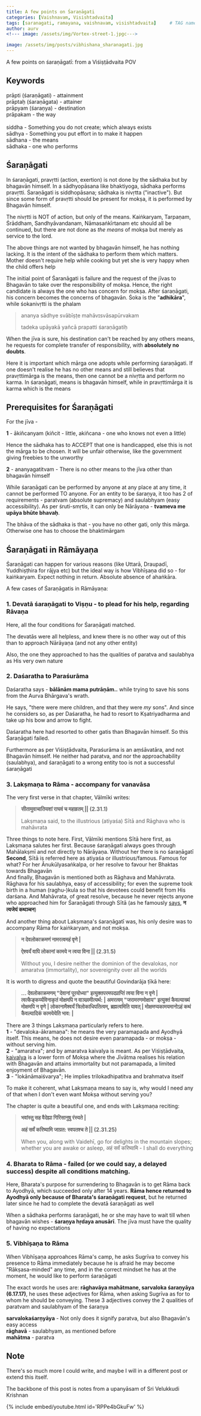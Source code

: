 ```yaml
---
title: A few points on Śaraṇāgati
categories: [Vaishnavam, Visishtadvaita]
tags: [saranagati, ramayana, vaishnavam, visishtadvaita]     # TAG names should always be lowercase
author: aurv
<!--- image: /assets/img/Vortex-street-1.jpgc--->

image: /assets/img/posts/vibhishana_sharanagati.jpg
---
```


A few points on śaraṇāgatī: from a Viśiṣṭādvaita POV

## Keywords

prāpti (śaraṇāgati) - attainment
<br />
prāptaḥ (śaraṇāgata) - attainer
<br />
prāpyam (śaraṇya) - destination
<br />
prāpakam - the way
<br />
<br />
siddha - Something you do not create; which always exists
<br />
sādhya - Something you put effort in to make it happen
<br />
sādhana - the means
<br />
sādhaka - one who performs

## Śaraṇāgati

In śaraṇāgati, pravṛtti (action, exertion) is not done by the sādhaka but by bhagavān himself. In a sādhyopāsana like bhaktiyoga, sādhaka performs pravṛtti. Śaraṇāgati is siddhopāsana; sādhaka is nivṛtta ("inactive"). But since some form of pravṛtti should be present for mokṣa, it is performed by Bhagavān himself.

The nivṛtti is NOT of action, but only of the means. Kaiṅkaryam, Tarpaṇam, Śrāddham, Sandhyāvandanam, Nāmasaṅkīrtanam etc should all be continued, but there are not done as *the means* of mokṣa but merely as service to the lord.

 <!--- have to write more here--->
 
The above things are not wanted by bhagavān himself, he has nothing lacking. It is the intent of the sādhaka to perform them which matters. Mother doesn't require help while cooking but yet she is very happy when the child offers help

The initial point of Śaranāgati is failure and the request of the jīvas to Bhagavān to take over the responsibility of mokṣa. Hence, the right candidate is always the one who has concern for mokṣa. After śaraṇāgati, his concern becomes the concerns of bhagavān. Śoka is the "**adhikāra**", while śokanivṛtti is the phalam


> ananya sādhye svābīṣṭe mahāvɪsvāsapūrvakam
>
> tadeka upāyakā yañcā prapatti śaraṇāgatiḥ


When the jīva is sure, his destination can't be reached by any others means, he requests for complete transfer of responsibility, with **absolutely no doubts**. 

Here it is important which mārga one adopts while performing śaraṇāgati. If one doesn't realise he has no other means and still believes that pravṛttimārga is the means, then one cannot be a nivṛtta and perform no karma. In śaraṇāgati, means is bhagavān himself, while in pravṛttimārga it is karma which is the means

## Prerequisites for Śaraṇāgati

For the jīva -

**1** - ākiñcanyam (kiñcit - little, akiñcana - one who knows not even a little)

Hence the sādhaka has to ACCEPT that one is handicapped, else this is not the mārga to be chosen. It will be unfair otherwise, like the government giving freebies to the unworthy

**2** - ananyagatitvam - There is no other means to the jīva other than bhagavān himself

While śaraṇāgati can be performed by anyone at any place at any time, it cannot be performed TO anyone. For an entity to be śaraṇya, it too has 2 of requirements - paratvam (absolute supremacy) and saulabhyam (easy accessibility). As per śruti-smṛtis, it can only be Nārāyaṇa - **tvameva me upāya bhūte bhavaḥ**.

The bhāva of the sādhaka is that - you have no other gati, only this mārga. Otherwise one has to choose the bhaktimārgam

## Śaraṇāgati in Rāmāyaṇa

Śaraṇāgati can happen for various reasons (like Uttarā, Draupadī, Yuddhiṣṭhira for rājya etc) but the ideal way is how Vibhīṣaṇa did so - for kaiṅkaryam. Expect nothing in return. Absolute absence of ahaṅkāra.

A few cases of Śaraṇāgatis in Rāmāyaṇa:

### 1. Devatā śaraṇāgati to Viṣṇu - to plead for his help, regarding Rāvaṇa

Here, all the four conditions for Śaraṇāgati matched.

The devatās were all helpless, and knew there is no other way out of this than to approach Nārāyaṇa (and not any other entity)

Also, the one they approached to has the qualities of paratva and saulabhya as His very own nature

### 2. Daśaratha to Paraśurāma

Daśaratha says - **bālānām mama putrāṇām..** while trying to save his sons from the Aurva Bhārgava's wrath.

He says, "there were mere children, and that they were *my* sons". And since he considers so, as per Daśaratha, he had to resort to Kṣatriyadharma and take up his bow and arrow to fight.

Daśaratha here had resorted to other gatis than Bhagavān himself. So this Śaraṇāgati failed.

Furthermore as per Viśiṣṭādvaita, Paraśurāma is an aṃśāvatāra, and not Bhagavān himself. He neither had paratva, and nor the approachability (saulabhya), and śaraṇāgati to a wrong entity too is not a successful śaraṇāgati 

### 3. Lakṣmaṇa to Rāma - accompany for vanavāsa

The very first verse in that chapter, Vālmīki writes:

> **सीतामुवाचातियशां राघवं च महाव्रतम् \|\| (2.31.1)**
>
> Lakṣmaṇa said, to the illustrious (atiyaśa) Sītā and Rāghava who is mahāvrata

Three things to note here. First, Vālmīki mentions Sītā here first, as Lakṣmaṇa salutes her first. Because śaraṇāgati always goes through Mahālakṣmī and not directly to Nārāyaṇa. Without her there is no śaraṇāgatī
<br />
**Second**, Sītā is referred here as atiyaśa or illustrious/famous. Famous for what? For her Ānukūlyasaṅkalpa, or her resolve to favour her Bhaktas towards Bhagavān
<br />
And finally, Bhagavān is mentioned both as Rāghava and Mahāvrata. Rāghava for his saulabhya, easy of accessibility; for even the supreme took birth in a human (raghu-)kula so that his devotees could benefit from His darśana. And Mahāvrata, of great resolve, because he never rejects anyone who approached him for Śaraṇāgati through Sītā (as he famously <a target="_blank" href="https://www.valmiki.iitk.ac.in/content?language=dv&field_kanda_tid=6&field_sarga_value=18&field_sloka_value=3&scgr=1&choose=1">says</a>, **न त्यजेयं कथञ्चन**)


And another thing about Lakṣmaṇa's śaraṇāgatī was, his only desire was to accompany Rāma for kaiṅkaryam, and not mokṣa.

> **न देवलोकाक्रमणं नामरत्वमहं वृणे \|**
>
> **ऐश्वर्यं वापि लोकानां कामये न त्वया विना \|\| (2.31.5)**
>
> Without you, I desire neither the dominion of the devalokas, nor amaratva (immortality), nor sovereignity over all the worlds

It is worth to digress and quote the beautiful Govindarāja ṭīkā here:

> **... देवलोकाक्रमणम् "देवानां पूरयोध्या" इत्युक्तपरमपदप्राप्तिं त्वया विना न वृणे \| त्वत्कैङ्कर्य्यविनाकृतं मोक्षमपि न वाञ्छामीत्यर्थ: \| अमरत्वम् "जरामरणमोक्षाय" इत्युक्तं कैवल्याख्यं मोक्षमपि न वृणे \| लोकानामैश्वर्यं त्रिलोकाधिपतित्वम्, ब्रह्मत्वमिति यावत् \| मोक्षमप्यकामयमानोऽहं कथं कैवल्यादिकं कामयेयेति भाव: \|**

There are 3 things Lakṣmaṇa particularly refers to here.
<br />
**1** - "devaloka-ākramaṇa": he means the very paramapada and Ayodhyā itself. This means, he does not desire even paramapada - or mokṣa - without serving him.
<br />
**2** - "amaratva"; and by amaratva kaivalya is meant. As per Viśiṣṭādvaita, <a target="_blank" href="https://ramanuja.org/sri/BhaktiListArchives/Article?p=mar2001%2F0179.html#:~:text=Kaivalya%20is%20said%20to%20be%20a%20transient%20state%20of%20aloofness%20where%20the%0AjIva%20realizes%20its%20position%20with%20respect%20to%20God">kaivalya</a> is a lower form of Mokṣa where the Jīvātma realises his relation with Bhagavān and attains immortality but not paramapada, a limited enjoyment of Bhagavān.
<br />
**3** - "lokānāmaiśvarya"; He implies trilokadhipatitva and brahmatva itself

To make it coherent, what Lakṣmaṇa means to say is, why would I need any of that when I don't even want Mokṣa without serving you?

The chapter is quite a beautiful one, and ends with Lakṣmaṇa reciting:
>**भवांस्तु सह वैदेह्या गिरिसानुषु रंस्यते \|**
>
>**अहं सर्वं करिष्यामि जाग्रत: स्वपतश्च ते \|\| (2.31.25)**
>
> When you, along with Vaidehī, go for delights in the mountain slopes; whether you are awake or asleep, अहं सर्वं करिष्यामि - I shall do everything

### 4. Bharata to Rāma - failed (or we could say, a delayed success) despite all conditions matching.

Here, Bharata's purpose for surrendering to Bhagavān is to get Rāma back to Ayodhyā, which succeeded only after 14 years. **Rāma hence returned to Ayodhyā only because of Bharata's śaraṇāgati request**, but he returned later since he had to complete the devatā śaraṇāgati as well

When a sādhaka performs śaraṇāgati, he or she may have to wait till when bhagavān wishes - **śaraṇya hṛdaya anusārī**. The jīva must have the quality of having no expectations

### 5. Vibhīṣaṇa to Rāma

When Vibhīṣaṇa approahces Rāma's camp, he asks Sugrīva to convey his presence to Rāma immediately because he is afraid he may become "Rākṣasa-minded" any time, and in the correct mindset he has at the moment, he would like to perform śaraṇāgati

The exact words he uses are: **rāghavāya mahātmane, sarvaloka śaraṇyāya (6.17.17)**, he uses these adjectives for Rāma, when asking Sugrīva as for to whom he should be conveying. These 3 adjectives convey the 2 qualities of paratvam and saulabhyam of the śaraṇya

**sarvalokaśarṇyāya** - Not only does it signify paratva, but also Bhagavān's easy access
<br />
**rāghavā** - saulabhyam, as mentioned before
<br />
**mahātma** - paratva

## Note

There's so much more I could write, and maybe I will in a different post or extend this itself.

The backbone of this post is notes from a upanyāsam of Sri Velukkudi Krishnan

{% include embed/youtube.html id='RPPe4bGkuFw' %}

